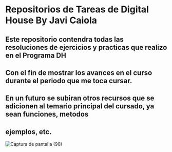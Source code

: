 # Repositorios de Tareas de Digital House By Javi Caiola

## Este repositorio contendra todas las resoluciones de ejercicios y practicas que realizo en el Programa DH
## Con el fin de mostrar los avances en el curso durante el periodo que me toca cursar.
## En un futuro se subiran otros recursos que se adicionen al temario principal del cursado, ya sean funciones, metodos
## ejemplos, etc.

![Captura de pantalla (90)](https://github.com/JaviCaiola/DigitalHouseTasks/assets/114126710/56be520c-20d1-41de-9edb-702519df43f4)
